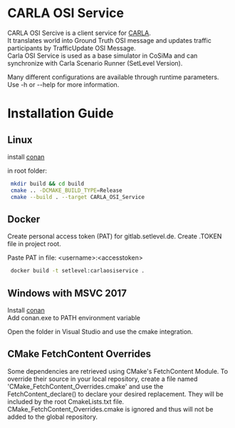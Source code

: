 # CARLA OSI Service

CARLA OSI Sercive is a client service for [CARLA](https://github.com/carla-simulator/carla).\
It translates world into Ground Truth OSI message and updates traffic participants by TrafficUpdate OSI Message.\
Carla OSI Service is used as a base simulator in CoSiMa and can synchronize with Carla Scenario Runner (SetLevel Version).

Many different configurations are available through runtime parameters. Use -h or --help for more information.

# Installation Guide

## Linux

install [conan](https://conan.io/)

in root folder:
```sh
 mkdir build && cd build
 cmake .. -DCMAKE_BUILD_TYPE=Release
 cmake --build . --target CARLA_OSI_Service
```

## Docker

Create personal access token (PAT) for gitlab.setlevel.de.
Create .TOKEN file in project root.

Paste PAT in file: \<username\>:\<accesstoken\>

```sh
 docker build -t setlevel:carlaosiservice .
```

## Windows with MSVC 2017

Install [conan](https://conan.io/) \
Add conan.exe to PATH environment variable

Open the folder in Visual Studio and use the cmake integration.

## CMake FetchContent Overrides

Some dependencies are retrieved using CMake's FetchContent Module.
To override their source in your local repository, create a file named 'CMake_FetchContent_Overrides.cmake' and use the FetchContent_declare() to declare your desired replacement.
They will be included by the root CmakeLists.txt file.
CMake_FetchContent_Overrides.cmake is ignored and thus will not be added to the global repository.

<!--## Fix for Waypoint.cpp error

Change Lines in libarla Wapoint.cpp
16: size_t seed = 0u;
21: return (WaypointHash::result_type) seed;-->
